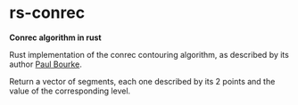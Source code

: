 # rs-conrec

**Conrec algorithm in rust**

Rust implementation of the conrec contouring algorithm, as described by its author [Paul Bourke](http://paulbourke.net/papers/conrec/).

Return a vector of segments, each one described by its 2 points and the value of the corresponding level.
